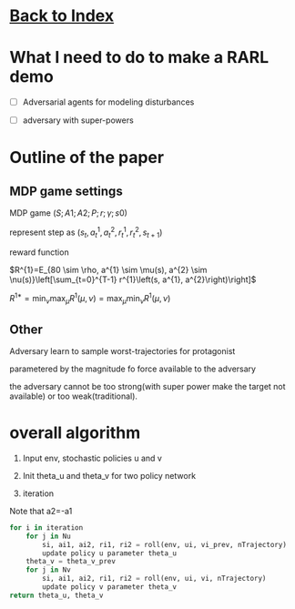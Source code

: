 # [Back to Index](~/vimwiki/index.md)

# What I need to do to make a RARL demo

- [ ] Adversarial agents for modeling disturbances

- [ ] adversary with super-powers

# Outline of the paper

## MDP game settings

MDP game $(S;A1;A2;P; r; γ; s0)$

represent step as $(s_t, a_{t}^1, a_{t}^2, r_{t}^1, r_{t}^2, s_{t + 1})$

reward function

$R^{1}=E_{80 \sim \rho, a^{1} \sim \mu(s), a^{2} \sim \nu(s)}\left[\sum_{t=0}^{T-1} r^{1}\left(s, a^{1}, a^{2}\right)\right]$

$R^{1 *}=\min_{\nu} \max_{\mu} R^{1}(\mu, \nu)=\max_{\mu} \min_{\nu} R^{1}(\mu, \nu)$

## Other

Adversary learn to sample worst-trajectories for protagonist

parametered by the magnitude fo force available to the adversary

the adversary cannot be too strong(with super power make the target not available) or too weak(traditional).

# overall algorithm

1. Input env, stochastic policies u and v

2. Init theta_u and theta_v for two policy network

3. iteration

Note that a2=-a1
``` python
for i in iteration
    for j in Nu
        si, ai1, ai2, ri1, ri2 = roll(env, ui, vi_prev, nTrajectory)
        update policy u parameter theta_u
    theta_v = theta_v_prev
    for j in Nv
        si, ai1, ai2, ri1, ri2 = roll(env, ui, vi, nTrajectory)
        update policy v parameter theta_v
return theta_u, theta_v
```


